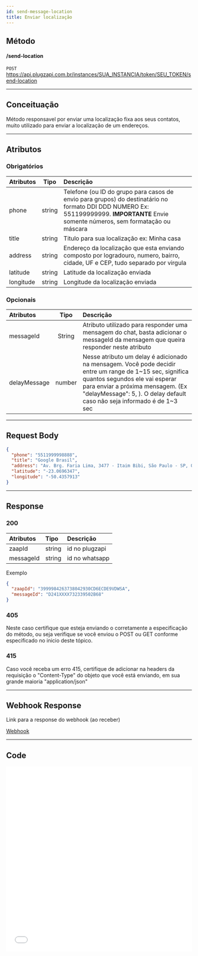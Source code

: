 ```yaml
---
id: send-message-location
title: Enviar localização
---
```


## Método

#### /send-location

`POST` https://api.plugzapi.com.br/instances/SUA_INSTANCIA/token/SEU_TOKEN/send-location

---

## Conceituação

Método responsavel por enviar uma localização fixa aos seus contatos, muito utilizado para enviar a localização de um endereços.

---

## Atributos

### Obrigatórios

| Atributos | Tipo | Descrição |
| :-- | :-: | :-- |
| phone | string | Telefone (ou ID do grupo para casos de envio para grupos) do destinatário no formato DDI DDD NUMERO Ex: 551199999999. **IMPORTANTE** Envie somente números, sem formatação ou máscara |
| title | string | Titulo para sua localização ex: Minha casa |
| address | string | Endereço da localização que esta enviando composto por logradouro, numero, bairro, cidade, UF e CEP, tudo separado por virgula |
| latitude | string | Latitude da localização enviada |
| longitude | string | Longitude da localização enviada |

### Opcionais

| Atributos | Tipo | Descrição |
| :-- | :-: | :-- |
| messageId | String | Atributo utilizado para responder uma mensagem do chat, basta adicionar o messageId da mensagem que queira responder neste atributo |
| delayMessage | number | Nesse atributo um delay é adicionado na mensagem. Você pode decidir entre um range de 1~15 sec, significa quantos segundos ele vai esperar para enviar a próxima mensagem. (Ex "delayMessage": 5, ). O delay default caso não seja informado é de 1~3 sec |

---

## Request Body

```json
{
  "phone": "5511999998888",
  "title": "Google Brasil",
  "address": "Av. Brg. Faria Lima, 3477 - Itaim Bibi, São Paulo - SP, 04538-133",
  "latitude": "-23.0696347",
  "longitude": "-50.4357913"
}
```

---

## Response

### 200

| Atributos | Tipo   | Descrição      |
| :-------- | :----- | :------------- |
| zaapId    | string | id no plugzapi |
| messageId | string | id no whatsapp |

Exemplo

```json
{
  "zaapId": "3999984263738042930CD6ECDE9VDWSA",
  "messageId": "D241XXXX732339502B68"
}
```

### 405

Neste caso certifique que esteja enviando o corretamente a especificação do método, ou seja verifique se você enviou o POST ou GET conforme especificado no inicio deste tópico.

### 415

Caso você receba um erro 415, certifique de adicionar na headers da requisição o "Content-Type" do objeto que você está enviando, em sua grande maioria "application/json"

---

## Webhook Response

Link para a response do webhook (ao receber)

[Webhook](../webhooks/on-message-received#exemplo-de-retorno-de-localização)

---

## Code

<iframe src="//api.apiembed.com/?source=https://raw.githubusercontent.com/Plug-Zapi/plug-zapi-docs/master/json-examples/send-location.json&targets=all" frameborder="0" scrolling="no" width="100%" height="500px" seamless></iframe>
